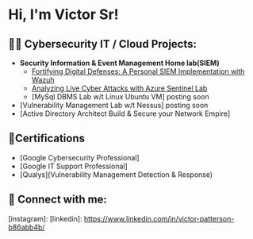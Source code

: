 <h1>Hi, I'm Victor Sr!

<h2>👨‍💻 Cybersecurity IT / Cloud Projects:</h2>

- <b>Security Information & Event Management Home lab(SIEM)</b>
  - [Fortifying Digital Defenses: A Personal SIEM Implementation with Wazuh](https://github.com/Vtec87/SIEMHomeLab/blob/main/README.md) 
  - [Analyzing Live Cyber Attacks with Azure Sentinel Lab](https://github.com/Vtec87/Analyzing-Live-Cyber-Attacks-with-Azure-Sentinel-Lab) 
  - [MySql DBMS Lab w/t Linux Ubuntu VM] posting soon
 - [Vulnerability Management Lab w/t Nessus] posting soon
 - [Active Directory Architect Build & Secure your Network Empire]

<h2>📄Certifications </h2>

- [Google Cybersecurity Professional]
- [Google IT Support Professional]
- [Qualys](Vulnerability Management Detection & Response)


<h2> 🤳 Connect with me:</h2>



[gmail]: vpatterson87@gmail.com
[Certifications Badge Link]:https://www.credly.com/users/victor-patterson.68d5e641
[instagram]:
[linkedin]: https://www.linkedin.com/in/victor-patterson-b86abb4b/
